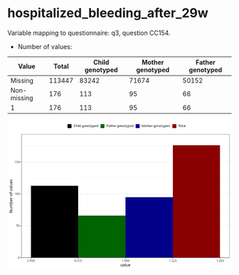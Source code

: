 # hospitalized_bleeding_after_29w
Variable mapping to questionnaire: q3, question CC154.
- Number of values:

| Value | Total | Child genotyped | Mother genotyped | Father genotyped |
| ----- | ----- | --------------- | ---------------- | ---------------- |
| Missing | 113447 | 83242 | 71674 | 50152 |
| Non-missing | 176 | 113 | 95 | 66 |
| 1 | 176 | 113 | 95 | 66 |



![](hospitalized_bleeding_after_29w_n.png)



